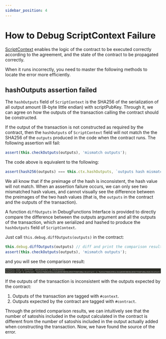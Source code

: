 ```yaml
---
sidebar_position: 4
---
```


# How to Debug ScriptContext Failure


[ScriptContext](../smart-contract-development/how-to-write-a-contract/scriptcontext.md) enables the logic of the contract to be executed correctly according to the agreement, and the state of the contract to be propagated correctly.

When it runs incorrectly, you need to master the following methods to locate the error more efficiently.


## hashOutputs assertion failed

The `hashOutputs` field of `ScriptContext` is the SHA256 of the serialization of all output amount (8-byte little endian) with scriptPubKey. Through it, we can agree on how the outputs of the transaction calling the contract should be constructed.

If the output of the transaction is not constructed as required by the contract, then the `hashOutputs` of `ScriptContext` field will not match the the SHA256 of the `outputs` produced in the code when the contract runs. The following assertion will fail:

```ts
assert(this.checkOutputs(outputs), 'mismatch outputs');
```
The code above is equivalent to the following:

```ts
assert(hash256(outputs) === this.ctx.hashOutputs, `outputs hash mismatch`);
```


We all know that if the preimage of the hash is inconsistent, the hash value will not match. When an assertion failure occurs, we can only see two mismatched hash values, and cannot visually see the difference between the preimages of the two hash values (that is, the `outputs` in the contract and the outputs of the transaction).


A function `diffOutputs` in DebugFunctions Interface is provided to directly compare the difference between the outputs argument and all the outputs of the transaction, which are serialized and hashed to produce the `hashOutputs` field of `ScriptContext`.

Just call `this.debug.diffOutputs(outputs)` in the contract:

```ts
this.debug.diffOutputs(outputs) // diff and print the comparison result
assert(this.checkOutputs(outputs), 'mismatch outputs');
```

and you will see the comparison result:

![diffoutputs](../../static/img/diffoutputs-btc.png)


If the outputs of the transaction is inconsistent with the outputs expected by the contract:

1. Outputs of the transaction are tagged with `#context`.
2. Outputs expected by the contract are tagged with `#contract`.
   
Through the printed comparison results, we can intuitively see that the number of satoshis included in the output calculated in the contract is different from the number of satoshis included in the output actually added when constructing the transaction. Now, we have found the source of the error.
